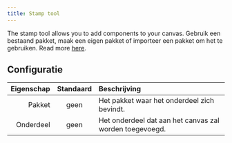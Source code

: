 ```yaml
---
title: Stamp tool
---
```


The stamp tool allows you to add components to your canvas.
Gebruik een bestaand pakket, maak een eigen pakket of importeer een pakket om het te gebruiken. Read more [here](../pack).

## Configuratie

| Eigenschap | Standaard | Beschrijving                                                            |
| ---------: | :-------: | :---------------------------------------------------------------------- |
|     Pakket |    geen   | Het pakket waar het onderdeel zich bevindt.             |
|  Onderdeel |    geen   | Het onderdeel dat aan het canvas zal worden toegevoegd. |

